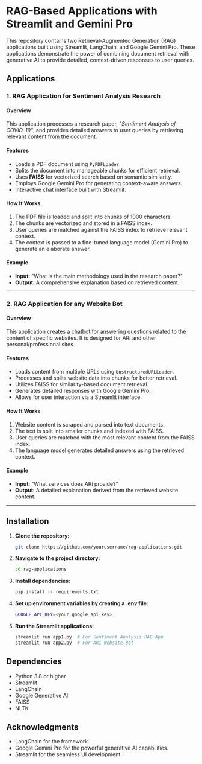 # RAG-Based Applications with Streamlit and Gemini Pro

This repository contains two Retrieval-Augmented Generation (RAG) applications built using Streamlit, LangChain, and Google Gemini Pro. These applications demonstrate the power of combining document retrieval with generative AI to provide detailed, context-driven responses to user queries.

## Applications

### 1. **RAG Application for Sentiment Analysis Research**

#### Overview
This application processes a research paper, *"Sentiment Analysis of COVID-19"*, and provides detailed answers to user queries by retrieving relevant content from the document.

#### Features
- Loads a PDF document using `PyPDFLoader`.
- Splits the document into manageable chunks for efficient retrieval.
- Uses **FAISS** for vectorized search based on semantic similarity.
- Employs Google Gemini Pro for generating context-aware answers.
- Interactive chat interface built with Streamlit.

#### How It Works
1. The PDF file is loaded and split into chunks of 1000 characters.
2. The chunks are vectorized and stored in a FAISS index.
3. User queries are matched against the FAISS index to retrieve relevant context.
4. The context is passed to a fine-tuned language model (Gemini Pro) to generate an elaborate answer.

#### Example
- **Input**: "What is the main methodology used in the research paper?"
- **Output**: A comprehensive explanation based on retrieved content.

---

### 2. **RAG Application for any Website Bot**

#### Overview
This application creates a chatbot for answering questions related to the content of specific websites. It is designed for ARi and other personal/professional sites.

#### Features
- Loads content from multiple URLs using `UnstructuredURLLoader`.
- Processes and splits website data into chunks for better retrieval.
- Utilizes FAISS for similarity-based document retrieval.
- Generates detailed responses with Google Gemini Pro.
- Allows for user interaction via a Streamlit interface.

#### How It Works
1. Website content is scraped and parsed into text documents.
2. The text is split into smaller chunks and indexed with FAISS.
3. User queries are matched with the most relevant content from the FAISS index.
4. The language model generates detailed answers using the retrieved context.

#### Example
- **Input**: "What services does ARi provide?"
- **Output**: A detailed explanation derived from the retrieved website content.

---

## Installation

1. **Clone the repository:**
   ```bash
   git clone https://github.com/yourusername/rag-applications.git
   ```
2. **Navigate to the project directory:**
   ```bash
   cd rag-applications
   ```
3. **Install dependencies:**
   ```bash
   pip install -r requirements.txt
   ```
4. **Set up environment variables by creating a .env file:**
   ```bash
   GOOGLE_API_KEY=<your_google_api_key>
   ```
5. **Run the Streamlit applications:**
   ```bash
   streamlit run app1.py  # For Sentiment Analysis RAG App
   streamlit run app2.py  # For ARi Website Bot
   ```

## Dependencies
- Python 3.8 or higher
- Streamlit
- LangChain
- Google Generative AI
- FAISS
- NLTK

## Acknowledgments
- LangChain for the framework.
- Google Gemini Pro for the powerful generative AI capabilities.
- Streamlit for the seamless UI development.

